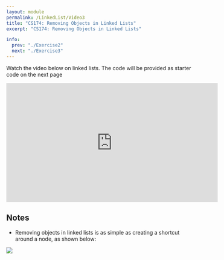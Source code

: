 ```yaml
---
layout: module
permalink: /LinkedList/Video3
title: "CS174: Removing Objects in Linked Lists"
excerpt: "CS174: Removing Objects in Linked Lists"

info:
  prev: "./Exercise2"
  next: "./Exercise3"
---
```


Watch the video below on linked lists.  The code will be provided as starter code on the next page

<iframe width="560" height="315" src="https://www.youtube.com/embed/QjgZl-eOf1M" title="YouTube video player" frameborder="0" allow="accelerometer; autoplay; clipboard-write; encrypted-media; gyroscope; picture-in-picture" allowfullscreen></iframe>

<h2>Notes</h2>

<ul>
<li>Removing objects in linked lists is as simple as creating a shortcut around a node, as shown below:</li>
</ul>

<img src = "../images/RemoveLinkedList.svg">